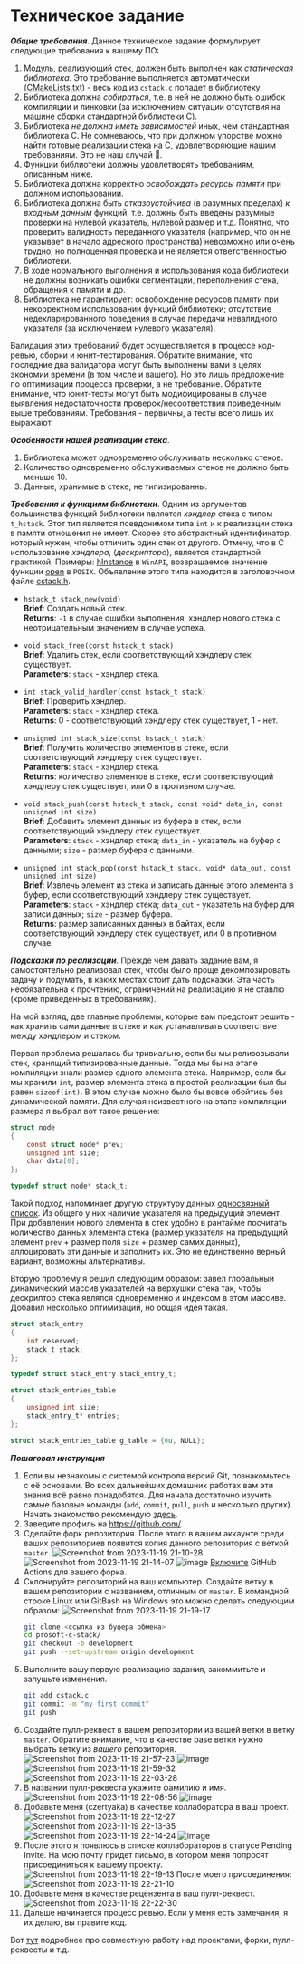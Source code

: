 # Техническое задание

_**Общие требования**_. Данное техническое задание формулирует следующие требования к вашему ПО:
1. Модуль, реализующий стек, должен быть выполнен как _статическая библиотека_. Это требование выполняется автоматически
([CMakeLists.txt](https://github.com/czertyaka/prosoft-c-stack/blob/master/CMakeLists.txt)) - весь код из `cstack.c` попадет в библиотеку.
2. Библиотека должна _собираться_, т.е. в ней не должно быть ошибок компиляции и линковки (за исключением ситуации отсутствия на машине
сборки стандартной библиотеки C).
3. Библиотека _не должна иметь зависимостей_ иных, чем стандартная библиотека C.
Не сомневаюсь, что при должном упорстве можно найти готовые реализации стека на С, удовлетворяющие нашим требованиям.
Это не наш случай :smiling_face_with_tear:.
5. Функции библиотеки должны удовлетворять требованиям, описанным ниже.
6. Библиотека должна корректно _освобождать ресурсы памяти_ при должном использовании.
7. Библиотека должна быть _отказоустойчива_ (в разумных пределах) _к входным данным_ функций, т.е. должны быть введены разумные проверки на нулевой указатель, нулевой размер и т.д. Понятно, что проверить валидность переданного указателя (например, что он не указывает в начало адресного пространства) невозможно или очень трудно, но полноценная проверка и не является ответственностью библиотеки.
8. В ходе нормального выполнения и использования кода библиотеки не должны возникать ошибки сегментации, переполнения стека, обращения к
памяти и др.
9. Библиотека не гарантирует: освобождение ресурсов памяти при некорректном использовании функций библиотеки; отсутствие недекларированного
поведения в случае передачи невалидного указателя (за исключением нулевого указателя).

Валидация этих требований будет осуществляется в процессе код-ревью, сборки и юнит-тестирования. Обратите внимание, что последние два
валидатора могут быть выполнены вами в целях экономии времени (в том числе и вашего). Но это лишь предложение по оптимизации процесса
проверки, а не требование. Обратите внимание, что юнит-тесты могут быть модифицированы в случае выявления недостаточности
проверок/несоответствия приведенным выше требованиям. Требования - первичны, а тесты всего лишь их выражают.

_**Особенности нашей реализации стека**_.
1. Библиотека может одновременно обслуживать несколько стеков.
2. Количество одновременно обслуживаемых стеков не должно быть меньше 10.
3. Данные, хранимые в стеке, не типизированны.

**_Требования к функциям библиотеки_**.
Одним из аргументов большинства функций библиотеки является _хэндлер_ стека с типом `t_hstack`. Этот тип является псевдонимом типа `int`
и к реализации стека в памяти отношения не имеет. Скорее это абстрактный идентификатор, который нужен, чтобы отличить один стек от другого.
Отмечу, что в C использование _хэндлера_, (_дескриптора_), является стандартной практикой. Примеры:
[hInstance](https://learn.microsoft.com/ru-ru/windows/win32/learnwin32/winmain--the-application-entry-point) в `WinAPI`, возвращаемое
значение функции [open](https://man7.org/linux/man-pages/man2/open.2.html) в `POSIX`. Объявление этого типа находится в заголовочном файле
[cstack.h](https://github.com/czertyaka/prosoft-c-stack/blob/master/cstack.h).

* `hstack_t stack_new(void)`  
**Brief**: Создать новый стек.  
**Returns**: `-1` в случае ошибки выполнения, хэндлер нового стека с неотрицательным значением в случае успеха.

* `void stack_free(const hstack_t stack)`  
**Brief**: Удалить стек, если соответствующий хэндлеру стек существует.  
**Parameters**: `stack` - хэндлер стека.

* `int stack_valid_handler(const hstack_t stack)`  
**Brief**: Проверить хэндлер.  
**Parameters**: `stack` - хэндлер стека.  
**Returns**: 0 - соответствующий хэндлеру стек существует, 1 - нет.

* `unsigned int stack_size(const hstack_t stack)`  
**Brief**: Получить количество элементов в стеке, если соответствующий хэндлеру стек существует.  
**Parameters**: `stack` - хэндлер стека.  
**Returns**: количество элементов в стеке, если соответствующий хэндлеру стек существует, или 0 в противном случае.

* `void stack_push(const hstack_t stack, const void* data_in, const unsigned int size)`  
**Brief**: Добавить элемент данных из буфера в стек, если соответствующий хэндлеру стек существует.  
**Parameters**: `stack` - хэндлер стека; `data_in` - указатель на буфер с данными; `size` - размер буфера с данными.

* `unsigned int stack_pop(const hstack_t stack, void* data_out, const unsigned int size)`  
**Brief**: Извлечь элемент из стека и записать данные этого элемента в буфер, если соответствующий хэндлеру стек существует.  
**Parameters**: `stack` - хэндлер стека; `data_out` - указатель на буфер для записи данных; `size` - размер буфера.  
**Returns**: размер записанных данных в байтах, если соответствующий хэндлеру стек существует, или 0 в противном случае.

**_Подсказки по реализации_**. Прежде чем давать задание вам, я самостоятельно реализовал стек, чтобы было проще декомпозировать задачу и
подумать, в каких местах стоит дать подсказки. Эта часть необязательна к прочтению, ограничений на реализацию я не ставлю (кроме приведенных
в требованиях).

На мой взгляд, две главные проблемы, которые вам предстоит решить - как хранить сами данные в стеке и как устанавливать соответствие между
хэндлером и стеком.

Первая проблема решалась бы тривиально, если бы мы релизовывали стек, хранящий типизированные данные.
Тогда мы бы на этапе компиляции знали размер одного элемента стека.
Например, если бы мы хранили `int`, размер элемента стека в простой реализации был бы равен `sizeof(int)`.
В этом случае можно было бы вовсе обойтись без динамической памяти.
Для случая неизвестного на этапе компиляции размера я выбрал вот такое решение:
```c
struct node
{
    const struct node* prev;
    unsigned int size;
    char data[0];
};

typedef struct node* stack_t;
```
Такой подход напоминает другую структуру данных [односвязный список](https://prog-cpp.ru/data-ols/).
Из общего у них наличие указателя на предыдущий элемент.
При добавлении нового элемента в стек удобно в рантайме посчитать количество данных элемента стека
(размер указателя на предыдущий элемент `prev` + размер поля `size` + размер самих данных), аллоцировать
эти данные и заполнить их.
Это не единственно верный вариант, возможны альтернативы.

Вторую проблему я решил следующим образом: завел глобальный динамический массив указателей на верхушки стека так,
чтобы дескриптор стека являлся одновременно и индексом в этом массиве.
Добавил несколько оптимизаций, но общая идея такая.
```c
struct stack_entry
{
    int reserved;
    stack_t stack;
};

typedef struct stack_entry stack_entry_t;

struct stack_entries_table
{
    unsigned int size;
    stack_entry_t* entries;
};

struct stack_entries_table g_table = {0u, NULL};
```
**_Пошаговая инструкция_**

1. Если вы незнакомы с системой контроля версий Git, познакомьтесь с её основами.
    Во всех дальнейших домашних работах вам эти знания всё равно понадобятся.
    Для начала достаточно изучить самые базовые команды (``add``, ``commit``, ``pull``, ``push`` и несколько других).
    Начать знакомство рекомендую [здесь](https://git-scm.com/book/ru/v2).
3. Заведите профиль на <https://github.com/>.
4. Сделайте форк репозитория. После этого в вашем аккаунте среди ваших репозиториев появится копия данного репозитория с веткой `master`.
    ![Screenshot from 2023-11-19 21-10-28](https://github.com/czertyaka/prosoft-c-stack/assets/69390349/c0c24f41-64cb-4c47-a883-63c150712a84)
    ![Screenshot from 2023-11-19 21-14-07](https://github.com/czertyaka/prosoft-c-stack/assets/69390349/517553c2-a696-4644-ac25-c6ba39f6607c)
    ![image](https://github.com/czertyaka/prosoft-c-stack/assets/69390349/b04466b9-858e-44ee-a08a-4d1f086bd0c3)
    [Включите](https://docs.github.com/en/repositories/managing-your-repositorys-settings-and-features/enabling-features-for-your-repository/managing-github-actions-settings-for-a-repository)
    GitHub Actions для вашего форка.
5. Склонируйте репозиторий на ваш компьютер. Создайте ветку в вашем репозитории с названием, отличным от `master`.
В командной строке Linux или GitBash на Windows это можно сделать следующим образом:
    ![Screenshot from 2023-11-19 21-19-17](https://github.com/czertyaka/prosoft-c-stack/assets/69390349/968f62e9-7b54-4a98-b937-26a92edec962)
    ```sh
    git clone <ссылка из буфера обмена>
    cd prosoft-c-stack/
    git checkout -b development
    git push --set-upstream origin development
    ```
4. Выполните вашу первую реализацию задания, закоммитьте и запушьте изменения.
    ```sh
    git add cstack.c
    git commit -m "my first commit"
    git push
    ```
5. Создайте пулл-реквест в вашем репозитории из вашей ветки в ветку `master`.
    Обратите внимание, что в качестве base ветки нужно выбрать ветку из *вашего* репозитория.
    ![Screenshot from 2023-11-19 21-57-23](https://github.com/czertyaka/prosoft-c-stack/assets/69390349/0b105305-4eae-49b0-85ec-b42f77324221)
    ![image](https://github.com/czertyaka/prosoft-c-stack/assets/69390349/aabe4444-66d7-4150-b03d-63c04ae9aeef)
    ![Screenshot from 2023-11-19 21-59-32](https://github.com/czertyaka/prosoft-c-stack/assets/69390349/ee2897f5-86b1-41ed-b336-5fb324324288)
    ![Screenshot from 2023-11-19 22-03-28](https://github.com/czertyaka/prosoft-c-stack/assets/69390349/71830c4b-b854-4d5d-8235-89ef9e86287d)
6. В названии пулл-реквеста укажите фамилию и имя.
    ![Screenshot from 2023-11-19 22-08-56](https://github.com/czertyaka/prosoft-c-stack/assets/69390349/4ecaf09b-6329-4d49-95fb-f093ad72220b)
    ![image](https://github.com/czertyaka/prosoft-c-stack/assets/69390349/9b79dce5-1d9f-4e70-8a2d-f9a5418821dc)
7. Добавьте меня (czertyaka) в качестве коллаборатора в ваш проект.
    ![Screenshot from 2023-11-19 22-12-27](https://github.com/czertyaka/prosoft-c-stack/assets/69390349/70d43d5e-0a5f-42f3-b1c8-78d58de74874)
    ![Screenshot from 2023-11-19 22-13-35](https://github.com/czertyaka/prosoft-c-stack/assets/69390349/28ec2e77-30a4-4467-880e-b39c4f67bf4c)
    ![Screenshot from 2023-11-19 22-14-24](https://github.com/czertyaka/prosoft-c-stack/assets/69390349/8fd2719d-be9b-4395-aaa3-ea30f07c04d3)
    ![image](https://github.com/czertyaka/prosoft-c-stack/assets/69390349/671088b3-af2b-4872-9c0f-8ff82253a4f0)
8. После этого я появлюсь в списке коллабораторов в статусе Pending Invite.
    На мою почту придет письмо, в котором меня попросят присоединиться к вашему проекту.
    ![Screenshot from 2023-11-19 22-19-13](https://github.com/czertyaka/prosoft-c-stack/assets/69390349/1938f69e-a51c-4a3a-8a60-bfc19a82701b)
    После моего присоединения:
    ![Screenshot from 2023-11-19 22-21-10](https://github.com/czertyaka/prosoft-c-stack/assets/69390349/5b826543-5666-417d-a579-d1167042d224)
9. Добавьте меня в качестве рецензента в ваш пулл-реквест.
    ![Screenshot from 2023-11-19 22-22-30](https://github.com/czertyaka/prosoft-c-stack/assets/69390349/bb2da6ec-aff8-4ef4-b39f-354bac1faa00)
10. Дальше начинается процесс ревью. Если у меня есть замечания, я их делаю, вы правите код.

Вот [тут](https://git-scm.com/book/ru/v2/GitHub-%D0%92%D0%BD%D0%B5%D1%81%D0%B5%D0%BD%D0%B8%D0%B5-%D1%81%D0%BE%D0%B1%D1%81%D1%82%D0%B2%D0%B5%D0%BD%D0%BD%D0%BE%D0%B3%D0%BE-%D0%B2%D0%BA%D0%BB%D0%B0%D0%B4%D0%B0-%D0%B2-%D0%BF%D1%80%D0%BE%D0%B5%D0%BA%D1%82%D1%8B) подробнее про совместную работу над проектами, форки, пулл-реквесты и т.д.
